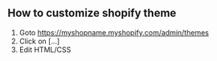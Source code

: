 ## How to customize shopify theme

1. Goto https://myshopname.myshopify.com/admin/themes
2. Click on [...]
3. Edit HTML/CSS

